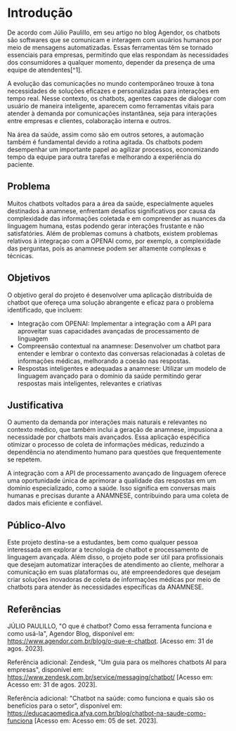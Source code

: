 # Introdução

De acordo com Júlio Paulillo, em seu artigo no blog Agendor, os chatbots são softwares que se comunicam e interagem com usuários humanos por meio de mensagens automatizadas. Essas ferramentas têm se tornado essenciais para empresas, permitindo que elas respondam às necessidades dos consumidores a qualquer momento, depender da presença de uma equipe de atendentes[^1].

A evolução das comunicações no mundo contemporâneo trouxe à tona necessidades de soluções eficazes e personalizadas para interações em tempo real. Nesse contexto, os chatbots, agentes capazes de dialogar com usuário de maneira inteligente, aparecem como ferramentas vitais para atender à demanda por comunicações instantânea, seja para interações entre empresas e clientes, colaboração interna e outros.

Na área da saúde, assim como são em outros setores, a automação também é fundamental devido a rotina agitada. Os chatbots podem desempenhar um importante papel ao agilizar processos, economizando tempo da equipe para outra tarefas e melhorando a experiência do paciente.

## Problema

Muitos chatbots voltados para a área da saúde, especialmente aqueles destinados à anamnese, enfrentam desafios significativos por causa da complexidade das informações coletada e em compreender as nuances da linguagem humana, estas podendo gerar interações frustante e não satisfatóries. Além de problemas comuns à chatbots, existem problemas relativos à integraçao com a OPENAI como, por exemplo, a complexidade das perguntas, pois as anamnese podem ser altamente complexas e técnicas.

## Objetivos

O objetivo geral do projeto  é desenvolver uma aplicação distribuída de chatbot que ofereça uma solução abrangente e eficaz para o problema identificado, que incluem:
- Integração com OPENAI: Implementar a integração com a API para aproveitar suas capacidades avançadas de processamento de linguagem
- Compreensão contextual na anamnese: Desenvolver um chatbot para entender e lembrar o contexto das conversas relacionadas à coletas de informações médicas, melhorando a coesão nas respostas.
- Respostas inteligentes e adequadas a anamnese: Utilizar um modelo de linguagem avançado para o domínio da saúde permitindo gerar respostas mais inteligentes, relevantes e criativas

## Justificativa

O aumento da demanda por interações mais naturais e relevantes no contexto médico, que também inclui a geração de anamnese, impusiona a necessidade por chatbots mais avançados. Essa aplicação espécifica otimizar o processo de coleta de informações médicas, reduzindo a dependência no atendimento humano para questões que frequentemente se repetem.

A integração com a API de processamento avançado de linguagem oferece uma oportunidade única de aprimorar a qualidade das respostas em um domínio especializado, como a saúde. Isso significa em conversas mais humanas e precisas durante a ANAMNESE, contribuindo para uma coleta de dados mais eficiente e confiável.

## Público-Alvo

Este projeto destina-se a estudantes, bem como qualquer pessoa interessada em explorar a tecnologia de chatbot e processamento de linguagem avançada. Além disso, o projeto pode ser útil para profissionais que desejam automatizar interações de atendimento ao cliente, melhorar a comunicação em suas plataformas ou, até empreendedores que desejam criar soluções inovadoras de coleta de informações médicas por meio de chatbots para atender às necessidades específicas da ANAMNESE.

## Referências
JÚLIO PAULILLO, "O que é chatbot? Como essa ferramenta funciona e como usá-la", Agendor Blog, disponível em: https://www.agendor.com.br/blog/o-que-e-chatbot. [Acesso em: 31 de agos. 2023].

Referência adicional: Zendesk, "Um guia para os melhores chatbots AI para empresas", disponível em: https://www.zendesk.com.br/service/messaging/chatbot/ [Acesso em: Acesso em: 31 de agos. 2023].

Referência adicional: "Chatbot na saúde: como funciona e quais são os benefícios para o setor", disponível em: https://educacaomedica.afya.com.br/blog/chatbot-na-saude-como-funciona [Acesso em: Acesso em: 05 de set. 2023].


